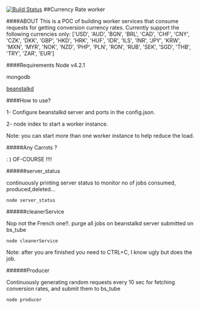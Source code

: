 
[![Build Status](https://travis-ci.org/ka-sh/DQQABwAACgYJCgwCBA8JBg.svg?branch=master)](https://travis-ci.org/ka-sh/DQQABwAACgYJCgwCBA8JBg)
##Currency Rate worker

####ABOUT
This is a POC of building worker services that consume requests for getting conversion currency rates.
Currently support the following currencies only:
['USD', 'AUD', 'BGN', 'BRL', 'CAD', 'CHF', 'CNY', 'CZK', 'DKK',
'GBP', 'HKD', 'HRK', 'HUF', 'IDR', 'ILS', 'INR', 'JPY',
'KRW', 'MXN', 'MYR', 'NOK', 'NZD', 'PHP', 'PLN', 'RON',
'RUB', 'SEK', 'SGD', 'THB', 'TRY', 'ZAR', 'EUR']

####Requirements
Node v4.2.1

mongodb

[beanstalkd](http://kr.github.io/beanstalkd/)

####How to use?

1- Configure beanstalkd server and ports in the config.json.


2- node index to start a worker instance.

Note: you can start more than one worker instance to help reduce the load.

#####Any Carrots ?

: )  OF-COURSE !!!!

######server_status

continuously printing server status to monitor no of jobs consumed, produced,deleted...

```
node server_status  
```
######cleanerService

Nop not the French one!!. purge all jobs on beanstalkd server submitted on bs_tube <check config.json>

```
node cleanerService
```
Note: after you are finished you need to CTRL+C, I know ugly but does the job.

######Producer

Continuously generating random requests every 10 sec for fetching conversion rates, and submit them to bs_tube <check config.json>

```
node producer
```
